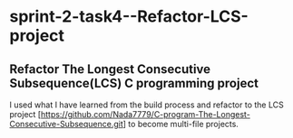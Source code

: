 # sprint-2-task4--Refactor-LCS-project
## Refactor The Longest Consecutive Subsequence(LCS) C programming project 
I used what I have learned from the build process and refactor to the LCS project [<https://github.com/Nada7779/C-program-The-Longest-Consecutive-Subsequence.git>] to become multi-file projects.
